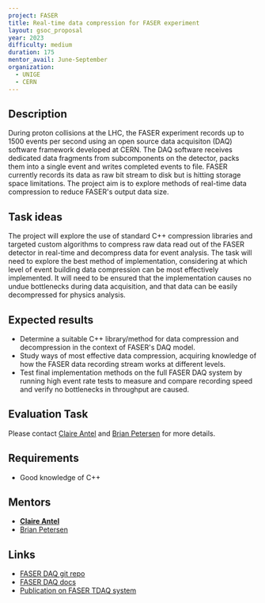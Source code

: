 ```yaml
---
project: FASER
title: Real-time data compression for FASER experiment
layout: gsoc_proposal
year: 2023
difficulty: medium
duration: 175
mentor_avail: June-September
organization:
  - UNIGE
  - CERN
---
```


## Description
During proton collisions at the LHC, the FASER experiment records up to 1500 events per second using an open source data acquisiton (DAQ) software framework developed at CERN. The DAQ software receives dedicated data fragments from subcomponents on the detector, packs them into a single event and writes completed events to file.
FASER currently records its data as raw bit stream to disk but is hitting storage space limitations. The project aim is to explore methods of real-time data compression to reduce FASER's output data size.

## Task ideas
The project will explore the use of standard C++ compression libraries and targeted custom algorithms to compress raw data read out of the FASER detector in real-time and decompress data for event analysis. The task will need to explore the best method of implementation, considering at which level of event building data compression can be most effectively implemented. It will need to be ensured that the implementation causes no undue bottlenecks during data acquisition, and that data can be easily decompressed for physics analysis.

## Expected results
 * Determine a suitable C++ library/method for data compression and decompression in the context of FASER's DAQ model.
 * Study ways of most effective data compression, acquiring knowledge of how the FASER data recording stream works at different levels.
 * Test final implementation methods on the full FASER DAQ system by running high event rate tests to measure and compare recording speed and verify no bottlenecks in throughput are caused.

## Evaluation Task
Please contact [Claire Antel](mailto:claire.antel@cern.ch) and [Brian Petersen](mailto:brian.petersen@cern.ch) for more details.

## Requirements
 * Good knowledge of C++

## Mentors
 * **[Claire Antel](mailto:claire.antel@cern.ch)**
 * [Brian Petersen](mailto:brian.petersen@cern.ch)

## Links
* [FASER DAQ git repo](https://gitlab.cern.ch/faser/online/faser-daq)
* [FASER DAQ docs](https://faserdaq.web.cern.ch/faserdaq/)
* [Publication on FASER TDAQ system](https://arxiv.org/abs/2110.15186)

